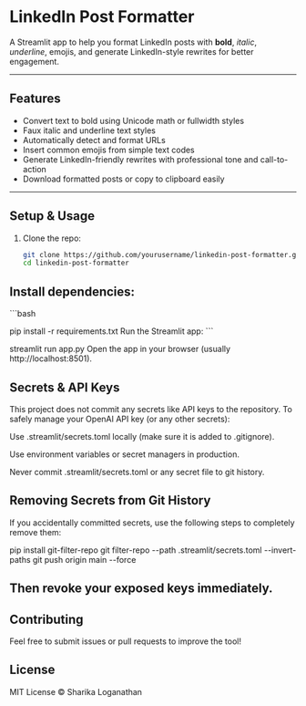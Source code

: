 # LinkedIn Post Formatter

A Streamlit app to help you format LinkedIn posts with **bold**, *italic*, _underline_, emojis, and generate LinkedIn-style rewrites for better engagement.

---

## Features

- Convert text to bold using Unicode math or fullwidth styles  
- Faux italic and underline text styles  
- Automatically detect and format URLs  
- Insert common emojis from simple text codes  
- Generate LinkedIn-friendly rewrites with professional tone and call-to-action  
- Download formatted posts or copy to clipboard easily  

---

## Setup & Usage

1. Clone the repo:

   ```bash
   git clone https://github.com/yourusername/linkedin-post-formatter.git
   cd linkedin-post-formatter
## Install dependencies:

   \`\`\`bash

pip install -r requirements.txt
Run the Streamlit app:
   \`\`\`

streamlit run app.py
Open the app in your browser (usually http://localhost:8501).


## Secrets & API Keys
This project does not commit any secrets like API keys to the repository.
To safely manage your OpenAI API key (or any other secrets):

Use .streamlit/secrets.toml locally (make sure it is added to .gitignore).

Use environment variables or secret managers in production.

Never commit .streamlit/secrets.toml or any secret file to git history.

## Removing Secrets from Git History

If you accidentally committed secrets, use the following steps to completely remove them:


   pip install git-filter-repo
   git filter-repo --path .streamlit/secrets.toml --invert-paths
   git push origin main --force


## Then revoke your exposed keys immediately.

## Contributing
Feel free to submit issues or pull requests to improve the tool!

## License
MIT License © Sharika Loganathan
